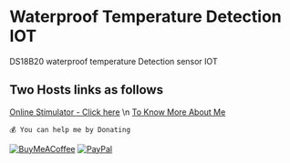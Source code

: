 # Waterproof Temperature Detection IOT
DS18B20 waterproof temperature Detection sensor IOT
## Two Hosts links as follows <br>
 [Online Stimulator - Click here](https://wokwi.com/projects/432758200180907009) \n
 [To Know More About Me](https://www.rohantkini.in/)

        
```💰 You can help me by Donating```

[![BuyMeACoffee](https://img.shields.io/badge/Buy%20Me%20a%20Coffee-ffdd00?style=for-the-badge&logo=buy-me-a-coffee&logoColor=black)](https://buymeacoffee.com/rohankini) [![PayPal](https://img.shields.io/badge/PayPal-00457C?style=for-the-badge&logo=paypal&logoColor=white)](https://paypal.me/RohanKinirk) 


